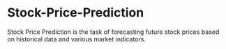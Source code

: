 # Stock-Price-Prediction
Stock Price Prediction is the task of forecasting future stock prices based on historical data and various market indicators.
